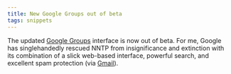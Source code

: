 ```yaml
---
title: New Google Groups out of beta
tags: snippets
---
```


The updated [Google Groups](http://groups.google.com/) interface is now out of beta. For me, Google has singlehandedly rescued NNTP from insignificance and extinction with its combination of a slick web-based interface, powerful search, and excellent spam protection (via [Gmail](http://gmail.com/)).
